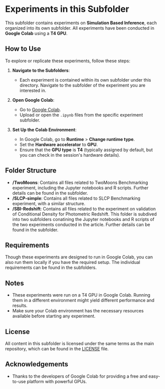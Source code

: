 # Experiments in this Subfolder

This subfolder contains experiments on **Simulation Based Inference**, each organized into its own subfolder. All experiments have been conducted in **Google Colab** using a **T4 GPU**.

## How to Use

To explore or replicate these experiments, follow these steps:

1. **Navigate to the Subfolders**:
    - Each experiment is contained within its own subfolder under this directory. Navigate to the subfolder of the experiment you are interested in.

2. **Open Google Colab**:
    - Go to [Google Colab](https://colab.research.google.com/).
    - Upload or open the `.ipynb` files from the specific experiment subfolder.

3. **Set Up the Colab Environment**:
    - In Google Colab, go to **Runtime** > **Change runtime type**.
    - Set the **Hardware accelerator** to **GPU**.
    - Ensure that the **GPU type** is **T4** (typically assigned by default, but you can check in the session's hardware details).

## Folder Structure

- **/TwoMoons**: Contains all files related to TwoMoons Benchmarking experiment, including the Jupyter notebooks and R scripts. Further details can be found in the subfolder.
- **/SLCP-simple**: Contains all files related to SLCP Benchmarking experiment, with a similar structure.
- **/SBI-Redshift**: Contains all files related to the experiment on validation of Conditional Density for Photometric Redshift. This folder is subdived into two subfolders conatining the Jupyter notebooks and R scripts of the two experiments conducted in the article. Further details can be found in the subfolder. 

## Requirements

Though these experiments are designed to run in Google Colab, you can also run them locally if you have the required setup. The individual requirements can be found in the subfolders.

## Notes

- These experiments were run on a T4 GPU in Google Colab. Running them in a different environment might yield different performance and results.
- Make sure your Colab environment has the necessary resources available before starting any experiment.

## License

All content in this subfolder is licensed under the same terms as the main repository, which can be found in the [LICENSE](../LICENSE) file.

## Acknowledgements

- Thanks to the developers of Google Colab for providing a free and easy-to-use platform with powerful GPUs.
